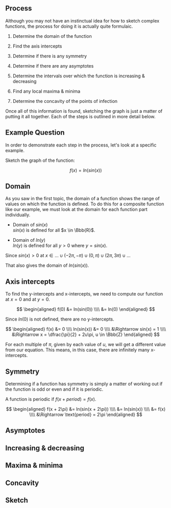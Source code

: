 ## Process

Although you may not have an instinctual idea for how to sketch complex functions, the process for doing it is actually quite formulaic.

1. Determine the domain of the function

2. Find the axis intercepts

3. Determine if there is any symmetry

4. Determine if there are any asymptotes

5. Determine the intervals over which the function is increasing & decreasing

6. Find any local maxima & minima

7. Determine the concavity of the points of infection

Once all of this information is found, sketching the graph is just a matter of putting it all together. Each of the steps is outlined in more detail below.

## Example Question

In order to demonstrate each step in the process, let's look at a specific example.

Sketch the graph of the function:

$$f(x) = ln(sin (x))$$

## Domain

As you saw in the first topic, the domain of a function shows the range of values on which the function is defined. To do this for a composite function like our example, we must look at the domain for each function part individually.

- Domain of $sin(x)$ <br>
  $sin(x)$ is defined for all $x \in \Bbb{R}$.

- Domain of $ln(y)$ <br>
  $ln(y)$ is defined for all $y \gt 0$ where $y = sin(x)$.

Since $sin(x) \gt 0$ at $x \in ... \cup (-2\pi,-\pi) \cup (0,\pi) \cup (2\pi,3\pi) \cup ...$

That also gives the domain of $ln(sin (x))$.

## Axis intercepts

To find the y-intercepts and x-intercepts, we need to compute our function at ${x = 0}$ and at ${y = 0}$.

$$
\begin{aligned}
f(0) &= ln(sin(0)) \\\\
&= ln(0)
\end{aligned}
$$

Since $ln(0)$ is not defined, there are no y-intercepts.

$$
\begin{aligned}
f(x) &= 0 \\\\
ln(sin(x)) &= 0 \\\\
&\Rightarrow sin(x) = 1 \\\\
&\Rightarrow x = \dfrac{\pi}{2} + 2u\pi, u \in \Bbb{Z}
\end{aligned}
$$

For each multiple of $\pi$, given by each value of $u$, we will get a different value from our equation. This means, in this case, there are infinitely many x-intercepts.

## Symmetry

Determining if a function has symmetry is simply a matter of working out if the function is odd or even and if it is periodic.

A function is periodic if $f(x + period) = f(x)$.

$$
\begin{aligned}
f(x + 2\pi) &= ln(sin(x + 2\pi)) \\\\
&= ln(sin(x)) \\\\
&= f(x) \\\\
&\Rightarrow \text{period} = 2\pi
\end{aligned}
$$

<!-- A function is odd if $f(-x) = -f(x)$ and even if $f(-x) = f(x)$.

One way to determine this is to simply compute these equalities. However, in this case there is an easier and quicker method. We can draw out the domain we have already calculated and see if there is any symmetry in that. -->

<!-- Image -->

<!-- As there is no symmetry with respect to the origin, we can say this funcion is neither odd nor even. -->

## Asymptotes

## Increasing & decreasing

## Maxima & minima

## Concavity

## Sketch
